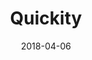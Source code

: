 ---
title: Quickity
description: A smarter solution for hassle in shopping malls.
date: 2018-04-06
url: https://github.com/YadavYashvant/Quickity
---